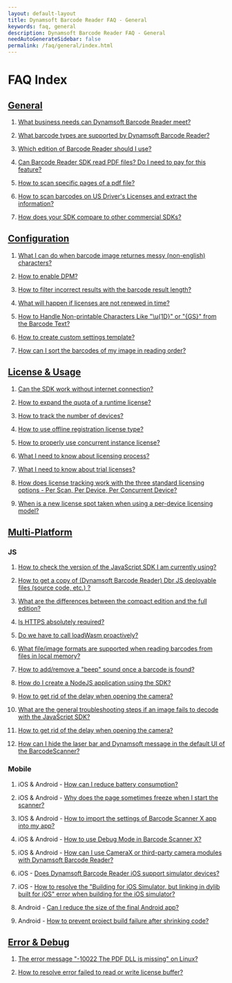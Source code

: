 ```yaml
---
layout: default-layout
title: Dynamsoft Barcode Reader FAQ - General
keywords: faq, general
description: Dynamsoft Barcode Reader FAQ - General
needAutoGenerateSidebar: false
permalink: /faq/general/index.html
---
```


# FAQ Index

## [General](general.md)

1. [What business needs can Dynamsoft Barcode Reader meet?](what-is-dbr.md)

2. [What barcode types are supported by Dynamsoft Barcode Reader?](supported-barcode-formats.md)

3. [Which edition of Barcode Reader should I use?](different-editions-of-dbr.md)

4. [Can Barcode Reader SDK read PDF files? Do I need to pay for this feature?](dbr-supports-pdf.md)

5. [How to scan specific pages of a pdf file?](scan-specific-page.md)

6. [How to scan barcodes on US Driver's Licenses and extract the information?](scan-us-drivers-license.md)

7. [How does your SDK compare to other commercial SDKs?](competitors-comparison.md)

## [Configuration](configuration.md)

1. [What I can do when barcode image returnes messy (non-english) characters?](non-english-characters.md)

2. [How to enable DPM?](how-to-enable-dpm.md)

3. [How to filter incorrect results with the barcode result length?](avoid-incorrect-results.md)

4. [What will happen if licenses are not renewed in time?](what-happens-if-license-expires.md)

5. [How to Handle Non-printable Characters Like "\u{1D}" or "{GS}" from the Barcode Text?](unprintable-character.md)

6. [How to create custom settings template?](custom-settings-template.md)

7. [How can I sort the barcodes of my image in reading order?](sort-barcodes-image.md)

## [License & Usage](license-usage.md)

1. [Can the SDK work without internet connection?](sdk-works-without-internet.md)

2. [How to expand the quota of a runtime license?](expand-quota-for-runtime-license.md)

3. [How to track the number of devices?](track-license.md)

4. [How to use offline registration license type?](offline-registration-license.md)

5. [How to properly use concurrent instance license?](ensure-no-overuse.md)

6. [What I need to know about licensing process?](how-hardware-is-bind-to-license.md)

7. [What I need to know about trial licenses?](dbr-free-trial.md)

8. [How does license tracking work with the three standard licensing options - Per Scan, Per Device, Per Concurrent Device?](how-license-tracking-works.md)

9. [When is a new license spot taken when using a per-device licensing model?](new-license-required-per-device-licensing.md)

## [Multi-Platform](multi-platform.md)

### JS

1. [How to check the version of the JavaScript SDK I am currently using?](check-current-version.md)

2. [How to get a copy of (Dynamsoft Barcode Reader) Dbr JS deployable files (source code, etc.) ?](ways-to-copy-dbr-js-deployable-files.md)

3. [What are the differences between the compact edition and the full edition?](differences-between-full-and-compact-editions.md)

4. [Is HTTPS absolutely required?](is-https-required.md)

5. [Do we have to call loadWasm proactively?](call-loadWasm-proactively.md)

6. [What file/image formats are supported when reading barcodes from files in local memory?](formats-supported-for-existing-files.md)

7. [How to add/remove a "beep" sound once a barcode is found?](add-remove-beep-sound.md)

8. [How do I create a NodeJS application using the SDK?](nodejs-implementation.md)

9. [How to get rid of the delay when opening the camera?](delay-when-open-camera.md)

10. [What are the general troubleshooting steps if an image fails to decode with the JavaScript SDK?](general-troubleshooting-steps-for-decode-failure.md)

11. [How to get rid of the delay when opening the camera?](delay-when-open-camera.md)

12. [How can I hide the laser bar and Dynamsoft message in the default UI of the BarcodeScanner?](hide-laser-message-ui.md)

### Mobile

1. iOS & Android - [How can I reduce battery consumption?](reduce-battery-consumption.md)

2. iOS & Android - [Why does the page sometimes freeze when I start the scanner?](page-freeze.md)

3. IOS & Android - [How to import the settings of Barcode Scanner X app into my app?](template-support.md)

4. iOS & Android - [How to use Debug Mode in Barcode Scanner X?](debug-mode-barcodescannerx.md)

5. iOS & Android - [How can I use CameraX or third-party camera modules with Dynamsoft Barcode Reader?](no-camera-enhancer.md)

6. iOS - [Does Dynamsoft Barcode Reader iOS support simulator devices?](simulator-support.md)

7. iOS - [How to resolve the "Building for iOS Simulator, but linking in dylib built for iOS" error when building for the iOS simulator?](arm64-simulator-error.md)

8. Android - [Can I reduce the size of the final Android app?](reduce-final-size.md)

9. Android - [How to prevent project build failure after shrinking code?](proguard.md)

## [Error & Debug](error-debug.md)

1. [The error message "-10022 The PDF DLL is missing" on Linux?](error-10022-the-PDF-DLL-is-missing.html)

2. [How to resolve error failed to read or write license buffer?](error-license-buffer.html)
